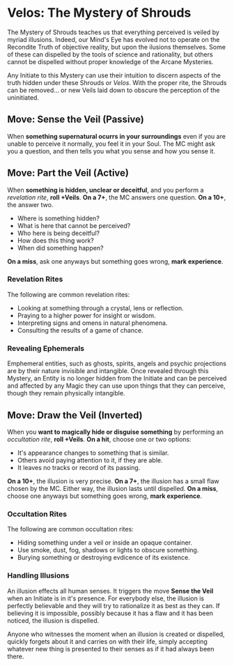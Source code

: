 # Velos: The Mystery of Shrouds

The Mystery of Shrouds teaches us that everything perceived is veiled by myriad illusions. Indeed, our Mind's Eye has evolved not to operate on the Recondite Truth of objective reality, but upon the ilusions themselves. Some of these can dispelled by the tools of science and rationality, but others cannot be dispelled without proper knowledge of the Arcane Mysteries.

Any Initiate to this Mystery can use their intuition to discern aspects of the truth hidden under these Shrouds or _Velos_. With the proper rite, the Shrouds can be removed... or new Veils laid down to obscure the perception of the uninitiated.

## Move: Sense the Veil (Passive)
When __something supernatural ocurrs in your surroundings__ even if you are unable to perceive it normally, you feel it in your Soul. The MC might ask you a question, and then tells you what you sense and how you sense it.

## Move: Part the Veil (Active)

When __something is hidden, unclear or deceitful__, and you perform a _revelation rite_, __roll +Veils__. __On a 7+__, the MC answers one question. __On a 10+__, the answer two.

- Where is something hidden?
- What is here that cannot be perceived?
- Who here is being deceitful?
- How does this thing work?
- When did something happen?

__On a miss__, ask one anyways but something goes wrong, __mark experience__.

### Revelation Rites

The following are common revelation rites:

- Looking at something through a crystal, lens or reflection.
- Praying to a higher power for insight or wisdom.
- Interpreting signs and omens in natural phenomena. 
- Consulting the results of a game of chance.

### Revealing Ephemerals

Emphemeral entities, such as ghosts, spirits, angels and psychic projections are by their nature invisible and intangible. Once revealed through this Mystery, an Entity is no longer hidden from the Initiate and can be perceived and affected by any Magic they can use upon things that they can perceive, though they remain physically intangible.


## Move: Draw the Veil (Inverted)

When you __want to magically hide or disguise something__ by performing an _occultation rite_, __roll +Veils__. __On a hit__, choose one or two options:

- It's appearance changes to something that is similar.
- Others avoid paying attention to it, if they are able.
- It leaves no tracks or record of its passing.

__On a 10+__, the illusion is very precise. __On a 7+__, the illusion has a small flaw chosen by the MC. Either way, the illusion lasts until dispelled.
__On a miss__, choose one anyways but something goes wrong, __mark experience__.

### Occultation Rites

The following are common occultation rites:

- Hiding something under a veil or inside an opaque container.
- Use smoke, dust, fog, shadows or lights to obscure something.
- Burying something or destroying evdicence of its existence.

### Handling Illusions

An illusion effects all human senses. It triggers the move __Sense the Veil__ when an Initiate is in it's presence. For everybody else, the illusion is perfectly believable and they will try to rationalize it as best as they can. If believing it is impossible, possibly because it has a flaw and it has been noticed, the illusion is dispelled. 

Anyone who witnesses the moment when an illusion is created or dispelled, quickly forgets about it and carries on with their life, simply accepting whatever new thing is presented to their senses as if it had always been there.
